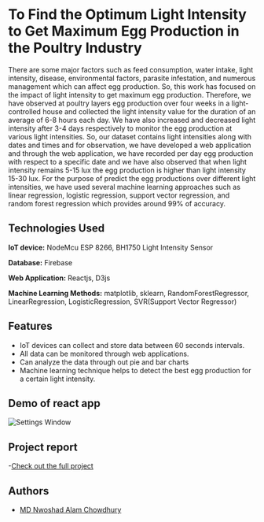 
# To Find the Optimum Light Intensity to Get Maximum Egg Production in the Poultry Industry

There are some major factors such as feed consumption, water intake, light intensity, disease, environmental factors, parasite infestation, and numerous management which can affect egg production. So, this work has focused on the impact of light intensity to get maximum egg production. Therefore, we have observed at poultry layers egg production over four weeks in a light-controlled house and collected the light intensity value for the duration of an average of 6-8 hours each day. We have also increased and decreased light intensity after 3-4 days respectively to monitor the egg production at various light intensities. So, our dataset contains light intensities along with dates and times and for observation, we have developed a web application and through the web application, we have recorded per day egg production with respect to a specific date and we have also observed that when light intensity remains 5-15 lux the egg production is higher than light intensity 15-30 lux. For the purpose of predict the egg productions over different light intensities, we have used several machine learning approaches such as linear regression, logistic regression, support vector regression, and random forest regression which provides around 99% of accuracy.


## Technologies Used

**IoT device:** NodeMcu ESP 8266, BH1750 Light Intensity Sensor

**Database:** Firebase

**Web Application:** Reactjs, D3js

**Machine Learning Methods:** matplotlib, sklearn, RandomForestRegressor, LinearRegression, LogisticRegression, SVR(Support Vector Regressor) 


## Features

- IoT devices can collect and store data between 60 seconds intervals.
- All data can be monitored through web applications.
- Can analyze the data through out pie and bar charts
- Machine learning technique helps to detect the best egg production for a certain light intensity.

## Demo of react app
![Settings Window](https://raw.github.com/nwoshadalve/Egg_Production_Monitoring_System/master/Sample.png)

## Project report
-[Check out the full project](https://drive.google.com/file/d/1knM_4O9h95T2A10ma-EI-pyVvceHHBx1/view?usp=sharing)

## Authors

- [MD Nwoshad Alam Chowdhury](https://www.github.com/nwoshadalve)
